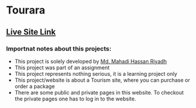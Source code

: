 # Tourara


## [Live Site Link](https://tourism-website-tourara.web.app/home)



### Importnat notes about this projects:
* This project is solely developed by [Md. Mahadi Hassan Riyadh](https://github.com/mahadihassanriyadh)
* This project was part of an assignment 
* This project represents nothing serious, it is a learning project only
* This project/website is about a Tourism site, where you can purchase or order a package
* There are some public and private pages in this website. To checkout the private pages one has to log in to the website.
